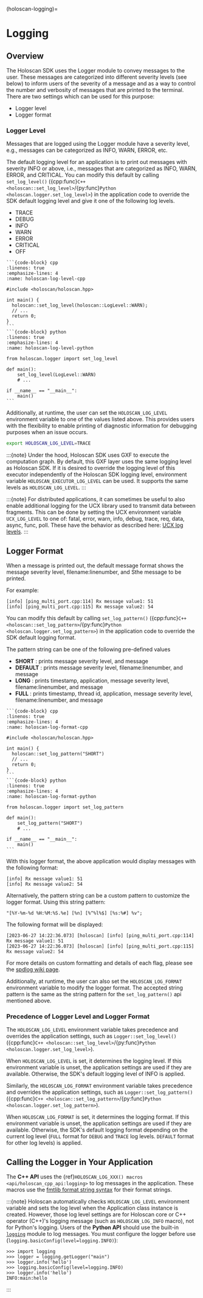 (holoscan-logging)=
# Logging

## Overview

The Holoscan SDK uses the Logger module to convey messages to the user.  These messages are categorized into different severity levels (see below) to inform users of the
severity of a message and as a way to control the number and verbosity of messages that are printed to the terminal.  There are two settings which can be used for this purpose:

- Logger level
- Logger format


### Logger Level

Messages that are logged using the Logger module have a severity level, e.g., messages can be categorized as INFO, WARN, ERROR, etc.

The default logging level for an application is to print out messages with severity INFO or above, i.e., messages that are categorized as INFO, WARN, ERROR, and CRITICAL. You can modify this default by calling `set_log_level()` ({cpp:func}`C++ <holoscan::set_log_level>`/{py:func}`Python <holoscan.logger.set_log_level>`) in the application code to override the SDK default logging level and give it one of the following log levels.

- TRACE
- DEBUG
- INFO
- WARN
- ERROR
- CRITICAL
- OFF

````{tab-set-code}
```{code-block} cpp
:linenos: true
:emphasize-lines: 4
:name: holoscan-log-level-cpp

#include <holoscan/holoscan.hpp>

int main() {
  holoscan::set_log_level(holoscan::LogLevel::WARN);
  // ...
  return 0;
}
```
```{code-block} python
:linenos: true
:emphasize-lines: 4
:name: holoscan-log-level-python

from holoscan.logger import set_log_level

def main():
    set_log_level(LogLevel::WARN)
    # ...

if __name__ == "__main__":
    main()
```
````
Additionally, at runtime, the user can set the `HOLOSCAN_LOG_LEVEL` environment variable to one of the values listed above. This provides users with the flexibility to enable printing of diagnostic information for debugging purposes when an issue occurs.

```bash
export HOLOSCAN_LOG_LEVEL=TRACE
```
:::{note}
Under the hood, Holoscan SDK uses GXF to execute the computation graph. By default, this GXF layer uses the same logging level as Holoscan SDK. If it is desired to override the logging level of this executor independently of the Holoscan SDK logging level, environment variable `HOLOSCAN_EXECUTOR_LOG_LEVEL` can be used. It supports the same levels as `HOLOSCAN_LOG_LEVEL`.
:::

:::{note}
For distributed applications, it can sometimes be useful to also enable additional logging for the UCX library used to transmit data between fragments. This can be done by setting the UCX environment variable `UCX_LOG_LEVEL` to one of: fatal, error, warn, info, debug, trace, req, data, async, func, poll. These have the behavior as described here: [UCX log levels](https://github.com/openucx/ucx/blob/v1.14.0/src/ucs/config/types.h#L16C1-L31).
:::

## Logger Format

When a message is printed out, the default message format shows the message severity level, filename:linenumber, and Sthe message to be printed.

For example:
```
[info] [ping_multi_port.cpp:114] Rx message value1: 51
[info] [ping_multi_port.cpp:115] Rx message value2: 54
```

You can modify this default by calling `set_log_pattern()` ({cpp:func}`C++ <holoscan::set_log_pattern>`/{py:func}`Python <holoscan.logger.set_log_pattern>`) in the application code to override the SDK default logging format.

The pattern string can be one of the following pre-defined values

- **SHORT**    :  prints message severity level, and message
- **DEFAULT**  :  prints message severity level, filename:linenumber, and message
- **LONG**     :  prints timestamp, application, message severity level, filename:linenumber, and message
- **FULL**     :  prints timestamp, thread id, application, message severity level, filename:linenumber, and message

````{tab-set-code}
```{code-block} cpp
:linenos: true
:emphasize-lines: 4
:name: holoscan-log-format-cpp

#include <holoscan/holoscan.hpp>

int main() {
  holoscan::set_log_pattern("SHORT")
  // ...
  return 0;
}
```
```{code-block} python
:linenos: true
:emphasize-lines: 4
:name: holoscan-log-format-python

from holoscan.logger import set_log_pattern

def main():
    set_log_pattern("SHORT")
    # ...

if __name__ == "__main__":
    main()
```
````
With this logger format, the above application would display messages with the following format:
```
[info] Rx message value1: 51
[info] Rx message value2: 54
```
Alternatively, the pattern string can be a custom pattern to customize the logger format.  Using this string pattern:
```
"[%Y-%m-%d %H:%M:%S.%e] [%n] [%^%l%$] [%s:%#] %v";
```

The following format will be displayed:
```
[2023-06-27 14:22:36.073] [holoscan] [info] [ping_multi_port.cpp:114] Rx message value1: 51
[2023-06-27 14:22:36.073] [holoscan] [info] [ping_multi_port.cpp:115] Rx message value2: 54
```

For more details on custom formatting and details of each flag, please see the [spdlog wiki page](https://github.com/gabime/spdlog/wiki/3.-Custom-formatting#pattern-flags).

Additionally, at runtime, the user can also set the `HOLOSCAN_LOG_FORMAT` environment variable to modify the logger format.  The accepted string pattern is the same as the string pattern for
the `set_log_pattern()` api mentioned above.

### Precedence of Logger Level and Logger Format

The `HOLOSCAN_LOG_LEVEL` environment variable takes precedence and overrides the application settings, such as `Logger::set_log_level()` ({cpp:func}`C++ <holoscan::set_log_level>`/{py:func}`Python <holoscan.logger.set_log_level>`).

When `HOLOSCAN_LOG_LEVEL` is set, it determines the logging level. If this environment variable is unset, the application settings are used if they are available. Otherwise, the SDK's default logging level of INFO is applied.

Similarly, the `HOLOSCAN_LOG_FORMAT` environment variable takes precedence and overrides the application settings, such as `Logger::set_log_pattern()` ({cpp:func}`C++ <holoscan::set_log_pattern>`/{py:func}`Python <holoscan.logger.set_log_pattern>`).

When `HOLOSCAN_LOG_FORMAT` is set, it determines the logging format. If this environment variable is unset, the application settings are used if they are available. Otherwise, the SDK's default logging format depending on the current log level (`FULL` format for `DEBUG` and `TRACE` log levels. `DEFAULT` format for other log levels) is applied.

## Calling the Logger in Your Application

The **C++ API** uses the {ref}`HOLOSCAN_LOG_XXX() macros <api/holoscan_cpp_api:logging>` to log messages in the application. These macros use the [fmtlib format string syntax](https://fmt.dev/latest/syntax.html) for their format strings.


:::{note}
Holoscan automatically checks `HOLOSCAN_LOG_LEVEL` environment variable and sets the log level when the Application class instance is created. However, those log level settings are for Holoscan core or C++ operator (C++)'s logging message (such as `HOLOSCAN_LOG_INFO` macro), not for Python's logging. Users of the **Python API** should use the built-in [`logging`](https://docs.python.org/3/howto/logging.html) module to log messages. You must configure the logger before use (`logging.basicConfig(level=logging.INFO)`):

```text
>>> import logging
>>> logger = logging.getLogger("main")
>>> logger.info('hello')
>>> logging.basicConfig(level=logging.INFO)
>>> logger.info('hello')
INFO:main:hello
```
:::